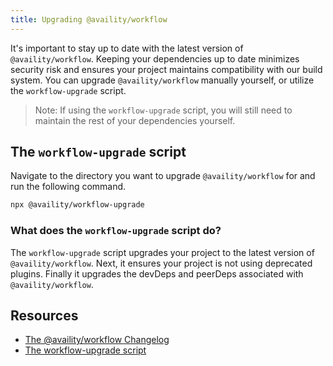 ```yaml
---
title: Upgrading @availity/workflow
---
```


It's important to stay up to date with the latest version of `@availity/workflow`. Keeping your dependencies up to date minimizes security risk and ensures your project maintains compatibility with our build system. You can upgrade `@availity/workflow` manually yourself, or utilize the `workflow-upgrade` script.

> Note: If using the `workflow-upgrade` script, you will still need to maintain the rest of your dependencies yourself.

## The `workflow-upgrade` script

Navigate to the directory you want to upgrade `@availity/workflow` for and run the following command. 

```bash
npx @availity/workflow-upgrade
```

### What does the `workflow-upgrade` script do?

The `workflow-upgrade` script upgrades your project to the latest version of `@availity/workflow`. Next, it ensures your project is not using deprecated plugins. Finally it upgrades the devDeps and peerDeps associated with `@availity/workflow`.

## Resources

- [The @availity/workflow Changelog](https://github.com/Availity/availity-workflow/blob/master/packages/workflow/CHANGELOG.md)
- [The workflow-upgrade script](https://github.com/Availity/availity-workflow/blob/master/packages/workflow-upgrade/index.js)
